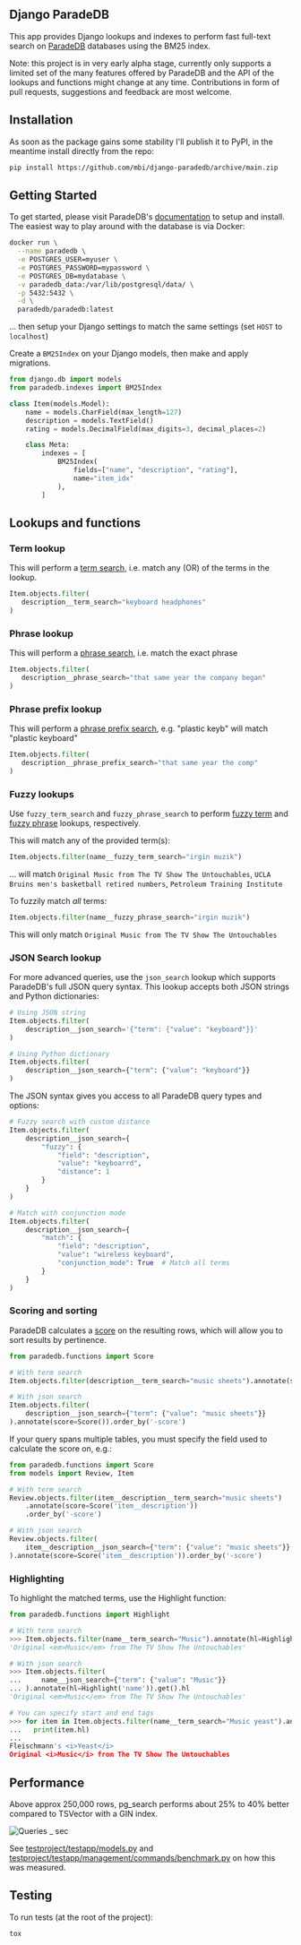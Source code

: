 ## Django ParadeDB

This app provides Django lookups and indexes to perform fast full-text search on [ParadeDB](https://paradedb.com) databases using the BM25 index.

Note: this project is in very early alpha stage, currently only supports a limited set of the many features offered by ParadeDB and the API of the lookups and functions might change at any time. Contributions in form of pull requests, suggestions and feedback are most welcome.

## Installation

As soon as the package gains some stability I'll publish it to PyPI, in the meantime install directly from the repo:

```bash
pip install https://github.com/mbi/django-paradedb/archive/main.zip
```


## Getting Started

To get started, please visit ParadeDB's [documentation](https://docs.paradedb.com) to setup and install. The easiest way to play around with the database is via Docker:

```bash
docker run \
  --name paradedb \
  -e POSTGRES_USER=myuser \
  -e POSTGRES_PASSWORD=mypassword \
  -e POSTGRES_DB=mydatabase \
  -v paradedb_data:/var/lib/postgresql/data/ \
  -p 5432:5432 \
  -d \
  paradedb/paradedb:latest
```
... then setup your Django settings to match the same settings (set `HOST` to `localhost`)

Create a `BM25Index` on your Django models, then make and apply migrations.

```python
from django.db import models
from paradedb.indexes import BM25Index

class Item(models.Model):
    name = models.CharField(max_length=127)
    description = models.TextField()
    rating = models.DecimalField(max_digits=3, decimal_places=2)

    class Meta:
        indexes = [
            BM25Index(
                fields=["name", "description", "rating"],
                name="item_idx"
            ),
        ]
```

## Lookups and functions

### Term lookup

This will perform a [term search](https://docs.paradedb.com/documentation/full-text/term), i.e. match any (OR) of the terms in the lookup.

```python
Item.objects.filter(
   description__term_search="keyboard headphones"
)
```


### Phrase lookup

This will perform a [phrase search](https://docs.paradedb.com/documentation/full-text/phrase), i.e. match the exact phrase

```python
Item.objects.filter(
   description__phrase_search="that same year the company began"
)
```

### Phrase prefix lookup

This will perform a [phrase prefix search](https://docs.paradedb.com/documentation/full-text/phrase#phrase-prefix), e.g. "plastic keyb" will match "plastic keyboard"

```python
Item.objects.filter(
   description__phrase_prefix_search="that same year the comp"
)
```


### Fuzzy lookups

Use `fuzzy_term_search` and `fuzzy_phrase_search` to perform [fuzzy term](https://docs.paradedb.com/documentation/guides/autocomplete#fuzzy-term) and [fuzzy phrase](https://docs.paradedb.com/documentation/guides/autocomplete#fuzzy-phrase) lookups, respectively.

This will match any of the provided term(s):

```python
Item.objects.filter(name__fuzzy_term_search="irgin muzik")
```
... will match `Original Music from The TV Show The Untouchables`, `UCLA Bruins men's basketball retired numbers`, `Petroleum Training Institute`

To fuzzily match *all* terms:

```python
Item.objects.filter(name__fuzzy_phrase_search="irgin muzik")
```
This will only match `Original Music from The TV Show The Untouchables`

### JSON Search lookup

For more advanced queries, use the `json_search` lookup which supports ParadeDB's full JSON query syntax. This lookup accepts both JSON strings and Python dictionaries:

```python
# Using JSON string
Item.objects.filter(
    description__json_search='{"term": {"value": "keyboard"}}'
)

# Using Python dictionary
Item.objects.filter(
    description__json_search={"term": {"value": "keyboard"}}
)
```

The JSON syntax gives you access to all ParadeDB query types and options:

```python
# Fuzzy search with custom distance
Item.objects.filter(
    description__json_search={
        "fuzzy": {
            "field": "description", 
            "value": "keyboarrd", 
            "distance": 1
        }
    }
)

# Match with conjunction mode
Item.objects.filter(
    description__json_search={
        "match": {
            "field": "description",
            "value": "wireless keyboard",
            "conjunction_mode": True  # Match all terms
        }
    }
)
```

### Scoring and sorting

ParadeDB calculates a [score](https://docs.paradedb.com/documentation/full-text/sorting) on the resulting rows, which will allow you to sort results by pertinence.

```python
from paradedb.functions import Score

# With term search
Item.objects.filter(description__term_search="music sheets").annotate(score=Score()).order_by('-score')

# With json search
Item.objects.filter(
    description__json_search={"term": {"value": "music sheets"}}
).annotate(score=Score()).order_by('-score')
```

If your query spans multiple tables, you must specify the field used to calculate the
score on, e.g.:

```python
from paradedb.functions import Score
from models import Review, Item

# With term search
Review.objects.filter(item__description__term_search="music sheets")
    .annotate(score=Score('item__description'))
    .order_by('-score')

# With json search
Review.objects.filter(
    item__description__json_search={"term": {"value": "music sheets"}}
).annotate(score=Score('item__description')).order_by('-score')
```



### Highlighting

To highlight the matched terms, use the Highlight function:

```python
from paradedb.functions import Highlight

# With term search
>>> Item.objects.filter(name__term_search="Music").annotate(hl=Highlight('name')).get().hl
'Original <em>Music</em> from The TV Show The Untouchables'

# With json search
>>> Item.objects.filter(
...     name__json_search={"term": {"value": "Music"}}
... ).annotate(hl=Highlight('name')).get().hl
'Original <em>Music</em> from The TV Show The Untouchables'

# You can specify start and end tags
>>> for item in Item.objects.filter(name__term_search="Music yeast").annotate(hl=Highlight('name', start_tag='<i>', end_tag='</i>')):
...   print(item.hl)
...
Fleischmann's <i>Yeast</i>
Original <i>Music</i> from The TV Show The Untouchables
```

## Performance

Above approx 250,000 rows, pg_search performs about 25% to 40% better compared to TSVector with a GIN index. 

![Queries _ sec](https://github.com/user-attachments/assets/69103e9b-ba91-4de2-b7ae-3cab380556be)

See [testproject/testapp/models.py](https://github.com/mbi/django-paradedb/blob/main/src/testproject/testapp/models.py) and [testproject/testapp/management/commands/benchmark.py](https://github.com/mbi/django-paradedb/blob/main/src/testproject/testapp/management/commands/benchmark.py) on how this was measured.

## Testing

To run tests (at the root of the project):
```bash
tox
```
